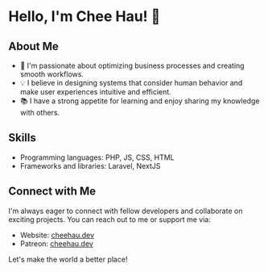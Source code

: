 # Hello, I'm Chee Hau! 👋

## About Me

- 🌱 I'm passionate about optimizing business processes and creating smooth workflows.
- 💡 I believe in designing systems that consider human behavior and make user experiences intuitive and efficient.
- 📚 I have a strong appetite for learning and enjoy sharing my knowledge with others.

## Skills

- Programming languages: PHP, JS, CSS, HTML
- Frameworks and libraries: Laravel, NextJS

## Connect with Me

I'm always eager to connect with fellow developers and collaborate on exciting projects. You can reach out to me or support me via:

- Website: [cheehau.dev](https://cheehau.dev)
- Patreon: [cheehau.dev](https://patreon.com/user?u=95722521)

Let's make the world a better place!

